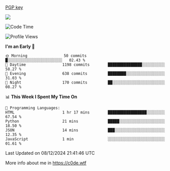 [PGP key](https://c0de.wtf/urwq.asc)

<a href="https://wakatime.com"><img src="https://wakatime.com/share/@c0dezin/b7f18a7c-ab3a-40b8-8bc7-b1b7bf71f1d6.svg" /></a>

<!--START_SECTION:waka-->
![Code Time](http://img.shields.io/badge/Code%20Time-153%20hrs%2038%20mins-blue)

![Profile Views](http://img.shields.io/badge/Profile%20Views-0-blue)

**I'm an Early 🐤** 

```text
🌞 Morning                50 commits          █░░░░░░░░░░░░░░░░░░░░░░░░   02.43 % 
🌆 Daytime                1198 commits        ███████████████░░░░░░░░░░   58.27 % 
🌃 Evening                638 commits         ████████░░░░░░░░░░░░░░░░░   31.03 % 
🌙 Night                  170 commits         ██░░░░░░░░░░░░░░░░░░░░░░░   08.27 % 
```


📊 **This Week I Spent My Time On** 

```text
💬 Programming Languages: 
HTML                     1 hr 17 mins        █████████████████░░░░░░░░   67.54 % 
Python                   21 mins             █████░░░░░░░░░░░░░░░░░░░░   18.50 % 
JSON                     14 mins             ███░░░░░░░░░░░░░░░░░░░░░░   12.35 % 
JavaScript               1 min               ░░░░░░░░░░░░░░░░░░░░░░░░░   01.61 % 
```


 Last Updated on 08/12/2024 21:41:46 UTC
<!--END_SECTION:waka-->

More info about me in https://c0de.wtf
